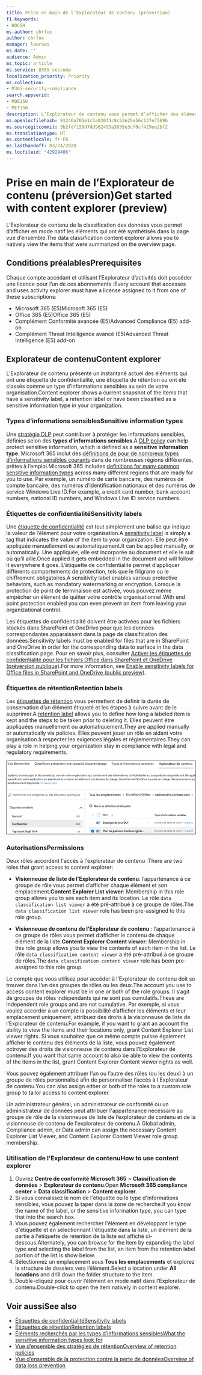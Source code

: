 ```yaml
---
title: Prise en main de l’Explorateur de contenu (préversion)
f1.keywords:
- NOCSH
ms.author: chrfox
author: chrfox
manager: laurawi
ms.date: ''
audience: Admin
ms.topic: article
ms.service: O365-seccomp
localization_priority: Priority
ms.collection:
- M365-security-compliance
search.appverid:
- MOE150
- MET150
description: L’Explorateur de contenu vous permet d’afficher des éléments étiquetés en mode natif.
ms.openlocfilehash: 91246a701e1c5a030f4c9c53e25e56c137e7569b
ms.sourcegitcommit: 3b2fdf159d7dd962493a3838e3cf0cf429ee2bf2
ms.translationtype: HT
ms.contentlocale: fr-FR
ms.lasthandoff: 03/24/2020
ms.locfileid: "42929406"
---
```

# <a name="get-started-with-content-explorer-preview"></a><span data-ttu-id="6927e-103">Prise en main de l’Explorateur de contenu (préversion)</span><span class="sxs-lookup"><span data-stu-id="6927e-103">Get started with content explorer (preview)</span></span>

<span data-ttu-id="6927e-104">L’Explorateur de contenu de la classification des données vous permet d’afficher en mode natif les éléments qui ont été synthétisés dans la page vue d’ensemble.</span><span class="sxs-lookup"><span data-stu-id="6927e-104">The data classification content explorer allows you to natively view the items that were summarized on the overview page.</span></span>

## <a name="prerequisites"></a><span data-ttu-id="6927e-105">Conditions préalables</span><span class="sxs-lookup"><span data-stu-id="6927e-105">Prerequisites</span></span>

<span data-ttu-id="6927e-106">Chaque compte accédant et utilisant l’Explorateur d’activités doit posséder une licence pour l’un de ces abonnements :</span><span class="sxs-lookup"><span data-stu-id="6927e-106">Every account that accesses and uses activity explorer must have a license assigned to it from one of these subscriptions:</span></span>

- <span data-ttu-id="6927e-107">Microsoft 365 (E5)</span><span class="sxs-lookup"><span data-stu-id="6927e-107">Microsoft 365 (E5)</span></span>
- <span data-ttu-id="6927e-108">Office 365 (E5)</span><span class="sxs-lookup"><span data-stu-id="6927e-108">Office 365 (E5)</span></span>
- <span data-ttu-id="6927e-109">Complément Conformité avancée (E5)</span><span class="sxs-lookup"><span data-stu-id="6927e-109">Advanced Compliance (E5) add-on</span></span>
- <span data-ttu-id="6927e-110">Complément Threat Intelligence avancé (E5)</span><span class="sxs-lookup"><span data-stu-id="6927e-110">Advanced Threat Intelligence (E5) add-on</span></span>

## <a name="content-explorer"></a><span data-ttu-id="6927e-111">Explorateur de contenu</span><span class="sxs-lookup"><span data-stu-id="6927e-111">Content explorer</span></span>

<span data-ttu-id="6927e-112">L’Explorateur de contenu présente un instantané actuel des éléments qui ont une étiquette de confidentialité, une étiquette de rétention ou ont été classés comme un type d’informations sensibles au sein de votre organisation.</span><span class="sxs-lookup"><span data-stu-id="6927e-112">Content explorer shows a current snapshot of the items that have a sensitivity label, a retention label or have been classified as a sensitive information type in your organization.</span></span>

### <a name="sensitive-information-types"></a><span data-ttu-id="6927e-113">Types d’informations sensibles</span><span class="sxs-lookup"><span data-stu-id="6927e-113">Sensitive information types</span></span>

<span data-ttu-id="6927e-114">Une [stratégie DLP](data-loss-prevention-policies.md) peut contribuer à protéger les informations sensibles, définies selon des **types d’informations sensibles**.</span><span class="sxs-lookup"><span data-stu-id="6927e-114">A [DLP policy](data-loss-prevention-policies.md) can help protect sensitive information, which is defined as a **sensitive information type**.</span></span> <span data-ttu-id="6927e-115">Microsoft 365 inclut des [définitions de pour de nombreux types d’informations sensibles courants](what-the-sensitive-information-types-look-for.md) dans de nombreuses régions différentes, prêtes à l’emploi.</span><span class="sxs-lookup"><span data-stu-id="6927e-115">Microsoft 365 includes [definitions for many common sensitive information types](what-the-sensitive-information-types-look-for.md) across many different regions that are ready for you to use.</span></span> <span data-ttu-id="6927e-116">Par exemple, un numéro de carte bancaire, des numéros de compte bancaire, des numéros d’identification nationaux et des numéros de service Windows Live ID.</span><span class="sxs-lookup"><span data-stu-id="6927e-116">For example, a credit card number, bank account numbers, national ID numbers, and Windows Live ID service numbers.</span></span>

### <a name="sensitivity-labels"></a><span data-ttu-id="6927e-117">Étiquettes de confidentialité</span><span class="sxs-lookup"><span data-stu-id="6927e-117">Sensitivity labels</span></span>

<span data-ttu-id="6927e-118">Une [étiquette de confidentialité](sensitivity-labels.md) est tout simplement une balise qui indique la valeur de l’élément pour votre organisation.</span><span class="sxs-lookup"><span data-stu-id="6927e-118">A [sensitivity label](sensitivity-labels.md) is simply a tag that indicates the value of the item to your organization.</span></span> <span data-ttu-id="6927e-119">Elle peut être appliquée manuellement ou automatiquement.</span><span class="sxs-lookup"><span data-stu-id="6927e-119">It can be applied manually, or automatically.</span></span> <span data-ttu-id="6927e-120">Une appliquée, elle est incorporée au document et elle le suit où qu’il aille.</span><span class="sxs-lookup"><span data-stu-id="6927e-120">Once applied it gets embedded in the document and will follow it everywhere it goes.</span></span> <span data-ttu-id="6927e-121">L’étiquette de confidentialité permet d’appliquer différents comportements de protection, tels que le filigrane ou le chiffrement obligatoires.</span><span class="sxs-lookup"><span data-stu-id="6927e-121">A sensitivity label enables various protective behaviors, such as mandatory watermarking or encryption.</span></span> <span data-ttu-id="6927e-122">Lorsque la protection de point de terminaison est activée, vous pouvez même empêcher un élément de quitter votre contrôle organisationnel.</span><span class="sxs-lookup"><span data-stu-id="6927e-122">With end point protection enabled you can even prevent an item from leaving your organizational control.</span></span>

<span data-ttu-id="6927e-123">Les étiquettes de confidentialité doivent être activées pour les fichiers stockés dans SharePoint et OneDrive pour que les données correspondantes apparaissent dans la page de classification des données.</span><span class="sxs-lookup"><span data-stu-id="6927e-123">Sensitivity labels must be enabled for files that are in SharePoint and OneDrive in order for the corresponding data to surface in the data classification page.</span></span> <span data-ttu-id="6927e-124">Pour en savoir plus, consulter [Activer les étiquettes de confidentialité pour les fichiers Office dans SharePoint et OneDrive (préversion publique)](sensitivity-labels-sharepoint-onedrive-files.md).</span><span class="sxs-lookup"><span data-stu-id="6927e-124">For more information, see [Enable sensitivity labels for Office files in SharePoint and OneDrive (public preview)](sensitivity-labels-sharepoint-onedrive-files.md).</span></span>

### <a name="retention-labels"></a><span data-ttu-id="6927e-125">Étiquettes de rétention</span><span class="sxs-lookup"><span data-stu-id="6927e-125">Retention labels</span></span>

<span data-ttu-id="6927e-126">Les [étiquettes de rétention](labels.md) vous permettent de définir la durée de conservation d’un élément étiqueté et les étapes à suivre avant de le supprimer.</span><span class="sxs-lookup"><span data-stu-id="6927e-126">A [retention label](labels.md) allows you to define how long a labeled item is kept and the steps to be taken prior to deleting it.</span></span> <span data-ttu-id="6927e-127">Elles peuvent être appliquées manuellement ou automatiquement.</span><span class="sxs-lookup"><span data-stu-id="6927e-127">They are applied manually or automatically via policies.</span></span> <span data-ttu-id="6927e-128">Elles peuvent jouer un rôle en aidant votre organisation à respecter les exigences légales et réglementaires.</span><span class="sxs-lookup"><span data-stu-id="6927e-128">They can play a role in helping your organization stay in compliance with legal and regulatory requirements.</span></span>

![capture d’écran réduite de l’Explorateur de contenu](../media/data-classification-content-explorer-1.png)

### <a name="permissions"></a><span data-ttu-id="6927e-130">Autorisations</span><span class="sxs-lookup"><span data-stu-id="6927e-130">Permissions</span></span>

<span data-ttu-id="6927e-131">Deux rôles accordent l'accès à l'explorateur de contenu :</span><span class="sxs-lookup"><span data-stu-id="6927e-131">There are two roles that grant access to content explorer:</span></span>

- <span data-ttu-id="6927e-132">**Visionneuse de liste de l’Explorateur de contenu**: l’appartenance à ce groupe de rôle vous permet d’afficher chaque élément et son emplacement.</span><span class="sxs-lookup"><span data-stu-id="6927e-132">**Content Explorer List viewer**: Membership in this role group allows you to see each item and its location.</span></span> <span data-ttu-id="6927e-133">Le rôle `data classification list viewer` a été pré-attribué à ce groupe de rôles.</span><span class="sxs-lookup"><span data-stu-id="6927e-133">The `data classification list viewer` role has been pre-assigned to this role group.</span></span>

- <span data-ttu-id="6927e-134">**Visionneuse de contenu de l’Explorateur de contenu** : l’appartenance à ce groupe de rôles vous permet d’afficher le contenu de chaque élément de la liste.</span><span class="sxs-lookup"><span data-stu-id="6927e-134">**Content Explorer Content viewer**: Membership in this role group allows you to view the contents of each item in the list.</span></span> <span data-ttu-id="6927e-135">Le rôle `data classification content viewer` a été pré-attribué à ce groupe de rôles.</span><span class="sxs-lookup"><span data-stu-id="6927e-135">The `data classification content viewer` role has been pre-assigned to this role group.</span></span>

<span data-ttu-id="6927e-136">Le compte que vous utilisez pour accéder à l’Explorateur de contenu doit se trouver dans l’un des groupes de rôles ou les deux.</span><span class="sxs-lookup"><span data-stu-id="6927e-136">The account you use to access content explorer must be in one or both of the role groups.</span></span> <span data-ttu-id="6927e-137">Il s’agit de groupes de rôles indépendants qui ne sont pas cumulatifs.</span><span class="sxs-lookup"><span data-stu-id="6927e-137">These are independent role groups and are not cumulative.</span></span> <span data-ttu-id="6927e-138">Par exemple, si vous voulez accorder à un compte la possibilité d’afficher les éléments et leur emplacement uniquement, attribuez des droits à la visionneuse de liste de l’Explorateur de contenu.</span><span class="sxs-lookup"><span data-stu-id="6927e-138">For example, if you want to grant an account the ability to view the items and their locations only, grant Content Explorer List viewer rights.</span></span> <span data-ttu-id="6927e-139">Si vous souhaitez que ce même compte puisse également afficher le contenu des éléments de la liste, vous pouvez également octroyer des droits de visionneuse de contenu dans l’Explorateur de contenu.</span><span class="sxs-lookup"><span data-stu-id="6927e-139">If you want that same account to also be able to view the contents of the items in the list, grant Content Explorer Content viewer rights as well.</span></span>

<span data-ttu-id="6927e-140">Vous pouvez également attribuer l’un ou l’autre des rôles (ou les deux) à un groupe de rôles personnalisé afin de personnaliser l’accès à l’Explorateur de contenu.</span><span class="sxs-lookup"><span data-stu-id="6927e-140">You can also assign either or both of the roles to a custom role group to tailor access to content explorer.</span></span>

<span data-ttu-id="6927e-141">Un administrateur général, un administrateur de conformité ou un administrateur de données peut attribuer l'appartenance nécessaire au groupe de rôle de la visionneuse de liste de l’explorateur de contenu et de la visionneuse de contenu de l'explorateur de contenu.</span><span class="sxs-lookup"><span data-stu-id="6927e-141">A Global admin, Compliance admin, or Data admin can assign the necessary Content Explorer List Viewer, and Content Explorer Content Viewer role group membership.</span></span>

### <a name="how-to-use-content-explorer"></a><span data-ttu-id="6927e-142">Utilisation de l’Explorateur de contenu</span><span class="sxs-lookup"><span data-stu-id="6927e-142">How to use content explorer</span></span>

1. <span data-ttu-id="6927e-143">Ouvrez **Centre de conformité Microsoft 365**  > **Classification de données** > **Explorateur de contenu**.</span><span class="sxs-lookup"><span data-stu-id="6927e-143">Open **Microsoft 365 compliance center**  > **Data classification** > **Content explorer**.</span></span>
2. <span data-ttu-id="6927e-144">Si vous connaissez le nom de l'étiquette ou le type d'informations sensibles, vous pouvez la taper dans la zone de recherche.</span><span class="sxs-lookup"><span data-stu-id="6927e-144">If you know the name of the label, or the sensitive information type, you can type that into the search box.</span></span>
3. <span data-ttu-id="6927e-145">Vous pouvez également rechercher l'élément en développant le type d'étiquette et en sélectionnant l'étiquette dans la liste, un élément de la partie à l'étiquette de rétention de la liste est affiché ci-dessous.</span><span class="sxs-lookup"><span data-stu-id="6927e-145">Alternately, you can browse for the item by expanding the label type and selecting the label from the list, an item from the retention label portion of the list is show below.</span></span>
4. <span data-ttu-id="6927e-146">Sélectionnez un emplacement sous **Tous les emplacements** et explorez la structure de dossiers vers l’élément.</span><span class="sxs-lookup"><span data-stu-id="6927e-146">Select a location under **All locations** and drill down the folder structure to the item.</span></span>
5. <span data-ttu-id="6927e-147">Double-cliquez pour ouvrir l’élément en mode natif dans l’Explorateur de contenu.</span><span class="sxs-lookup"><span data-stu-id="6927e-147">Double-click to open the item natively in content explorer.</span></span>

## <a name="see-also"></a><span data-ttu-id="6927e-148">Voir aussi</span><span class="sxs-lookup"><span data-stu-id="6927e-148">See also</span></span>

- [<span data-ttu-id="6927e-149">Étiquettes de confidentialité</span><span class="sxs-lookup"><span data-stu-id="6927e-149">Sensitivity labels</span></span>](sensitivity-labels.md)
- [<span data-ttu-id="6927e-150">Étiquettes de rétention</span><span class="sxs-lookup"><span data-stu-id="6927e-150">Retention labels</span></span>](labels.md)
- [<span data-ttu-id="6927e-151">Éléments recherchés par les types d’informations sensibles</span><span class="sxs-lookup"><span data-stu-id="6927e-151">What the sensitive information types look for</span></span>](what-the-sensitive-information-types-look-for.md)
- [<span data-ttu-id="6927e-152">Vue d’ensemble des stratégies de rétention</span><span class="sxs-lookup"><span data-stu-id="6927e-152">Overview of retention policies</span></span>](retention-policies.md)
- [<span data-ttu-id="6927e-153">Vue d’ensemble de la protection contre la perte de données</span><span class="sxs-lookup"><span data-stu-id="6927e-153">Overview of data loss prevention</span></span>](data-loss-prevention-policies.md)
